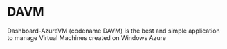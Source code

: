 # DAVM
Dashboard-AzureVM (codename DAVM) is the best and simple application to manage Virtual Machines created on Windows Azure
